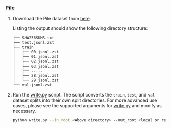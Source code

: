 ### [Pile](https://pile.eleuther.ai/)

1. Download the Pile dataset from [here](https://the-eye.eu/public/AI/pile/).

    Listing the output should show the following directory structure:
    <!--pytest.mark.skip-->
    ```bash
    ├── SHA256SUMS.txt
    ├── test.jsonl.zst
    ├── train
    │   ├── 00.jsonl.zst
    │   ├── 01.jsonl.zst
    │   ├── 02.jsonl.zst
    │   ├── 03.jsonl.zst
    │   ├── .....
    │   ├── 28.jsonl.zst
    │   └── 29.jsonl.zst
    └── val.jsonl.zst
    ```

2. Run the [write.py](https://github.com/mosaicml/streaming/blob/main/examples/text/pile/write.py) script. The script converts the `train`, `test`, and `val` dataset splits into their own split directories. For more advanced use cases, please see the supported arguments for [write.py](https://github.com/mosaicml/streaming/blob/main/examples/text/pile/write.py) and modify as necessary.

    <!--pytest.mark.skip-->
    ```bash
    python write.py --in_root <Above directory> --out_root <local or remote directory path to save output MDS shard files>
    ```
